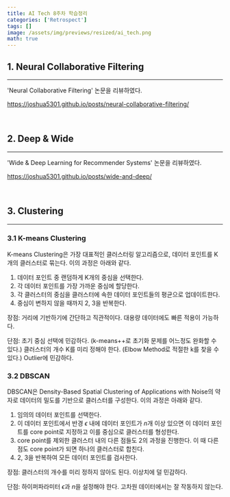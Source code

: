 ```yaml
---
title: AI Tech 8주차 학습정리
categories: ['Retrospect']
tags: []
image: /assets/img/previews/resized/ai_tech.png
math: true
---
```


## 1. Neural Collaborative Filtering
---

'Neural Collaborative Filtering' 논문을 리뷰하였다.

<https://joshua5301.github.io/posts/neural-collaborative-filtering/>

<br>

## 2. Deep & Wide
---

'Wide & Deep Learning for Recommender Systems' 논문을 리뷰하였다.

<https://joshua5301.github.io/posts/wide-and-deep/>

<br>

## 3. Clustering
---

### 3.1 K-means Clustering

K-means Clustering은 가장 대표적인 클러스터링 알고리즘으로, 데이터 포인트를 K개의 클러스터로 묶는다. 이의 과정은 아래와 같다.

1. 데이터 포인트 중 랜덤하게 K개의 중심을 선택한다.
2. 각 데이터 포인트를 가장 가까운 중심에 할당한다.
3. 각 클러스터의 중심을 클러스터에 속한 데이터 포인트들의 평균으로 업데이트한다.
4. 중심이 변하지 않을 때까지 2, 3을 반복한다.

장점: 거리에 기반하기에 간단하고 직관적이다.
대용량 데이터에도 빠른 적용이 가능하다.

단점: 초기 중심 선택에 민감하다. (k-means++로 초기화 문제를 어느정도 완화할 수 있다.)
클러스터의 개수 K를 미리 정해야 한다. (Elbow Method로 적절한 k를 찾을 수 있다.)
Outlier에 민감하다.

### 3.2 DBSCAN

DBSCAN은 Density-Based Spatial Clustering of Applications with Noise의 약자로 데이터의 밀도를 기반으로 클러스터를 구성한다. 이의 과정은 아래와 같다.

1. 임의의 데이터 포인트를 선택한다.
2. 이 데이터 포인트에서 반경 $\epsilon$ 내에 데이터 포인트가 $n$개 이상 있으면 이 데이터 포인트를 core point로 지정하고 이를 중심으로 클러스터를 형성한다.
3. core point를 제외한 클러스터 내의 다른 점들도 2의 과정을 진행한다. 이 때 다른 점도 core point가 되면 하나의 클러스터로 합친다.
4. 2, 3을 반복하여 모든 데이터 포인트를 검사한다.

장점: 클러스터의 개수를 미리 정하지 않아도 된다.
이상치에 덜 민감하다.

단점: 하이퍼파라미터 $\epsilon$과 $n$을 설정해야 한다.
고차원 데이터에서는 잘 작동하지 않는다.